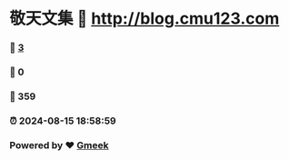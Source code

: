 # 敬天文集 :link: http://blog.cmu123.com 
### :page_facing_up: [3](http://blog.cmu123.com/tag.html) 
### :speech_balloon: 0 
### :hibiscus: 359 
### :alarm_clock: 2024-08-15 18:58:59 
### Powered by :heart: [Gmeek](https://github.com/Meekdai/Gmeek)
